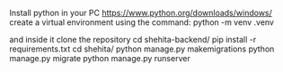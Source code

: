 Install python in your PC https://www.python.org/downloads/windows/
create a virtual environment using the command: python -m venv .venv

and inside it clone the repository
cd shehita-backend/
pip install -r requirements.txt
cd shehita/
python manage.py makemigrations
python manage.py migrate
python manage.py runserver
